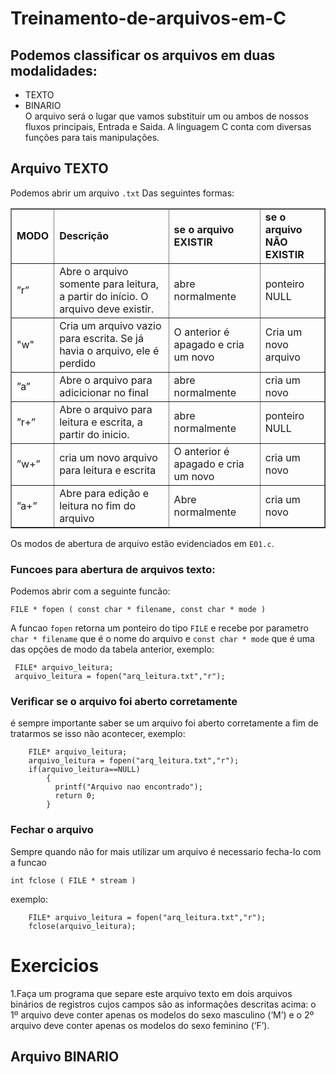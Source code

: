 # Treinamento-de-arquivos-em-C
## Podemos classificar os arquivos em duas modalidades:
* TEXTO
* BINARIO
<br>O arquivo será o lugar que vamos substituir um ou ambos de nossos fluxos principais, Entrada e Saida.
A linguagem C conta com diversas funções para tais manipulações.
## Arquivo TEXTO
Podemos abrir um arquivo `.txt` Das seguintes formas:
<table border="1">
<tr>
<td><b>MODO</b></td>
<td><b>Descrição</b></td>
<td><b>se o arquivo EXISTIR</b></td>
<td><b>se o arquivo NÃO EXISTIR</b></td>
</tr>
<tr>
<td>”r”</td>
<td>Abre o arquivo somente para leitura, a partir do início. O arquivo deve existir.</td>
<td>abre normalmente</td>
<td>ponteiro NULL</td>
<tr>
<td>"w"</td>
<td>Cria um arquivo vazio para escrita. Se já havia o arquivo, ele é perdido</td>
<td>O anterior é apagado e cria um novo</td>
<td>Cria um novo arquivo</td>
</tr>
<tr>
<td>”a”</td>
<td>Abre o arquivo para adicicionar no final</td>
<td>abre normalmente</td>
<td>cria um novo</td>
</tr>
<tr>
<td>”r+”</td>
<td>Abre o arquivo para leitura e escrita, a partir do inicio.</td>
<td>abre normalmente</td>
<td>ponteiro NULL</td>
</tr>  
 <tr>
<td>”w+”</td>
<td>cria um novo arquivo para leitura e escrita</td>
<td>O anterior é apagado e cria um novo</td>
<td>cria um novo</td>
</tr>
  <tr>
<td>”a+”</td>
<td>Abre para edição e leitura no fim do arquivo</td>
<td>Abre normalmente</td>
<td>cria um novo</td>
</tr>  
</table>

Os modos de abertura de arquivo estão evidenciados em `E01.c`.
<h3>
Funcoes para abertura de arquivos texto:
</h3>

Podemos abrir com a seguinte funcão:

```
FILE * fopen ( const char * filename, const char * mode )
```

A funcao `fopen` retorna um ponteiro do tipo `FILE` e recebe por parametro `char * filename` que é o nome do arquivo e `const char * mode` que é uma das opções de modo da tabela anterior, exemplo:

```
 FILE* arquivo_leitura;
 arquivo_leitura = fopen("arq_leitura.txt","r");
```
<h3>
Verificar se o arquivo foi aberto corretamente
</h3>

é sempre importante saber se um arquivo foi aberto corretamente a fim de tratarmos se isso não acontecer, exemplo:

```
    FILE* arquivo_leitura;
    arquivo_leitura = fopen("arq_leitura.txt","r");
    if(arquivo_leitura==NULL)
        {
          printf("Arquivo nao encontrado");
          return 0;
        }
```

<h3>
Fechar o arquivo
</h3>
Sempre quando não for mais utilizar um arquivo é necessario fecha-lo com a funcao

```
int fclose ( FILE * stream )
```
exemplo:
```
    FILE* arquivo_leitura = fopen("arq_leitura.txt","r");
    fclose(arquivo_leitura);
```

<h1>
Exercicios
</h1>
<tr>
 <td>
 1.Faça um programa que separe este arquivo texto em dois arquivos binários de
registros cujos campos são as informações descritas acima: o 1º arquivo deve conter
apenas os modelos do sexo masculino (‘M’) e o 2º arquivo deve conter apenas os
modelos do sexo feminino (‘F’).  
 </td>
 
 
</tr>






## Arquivo BINARIO
       
        
